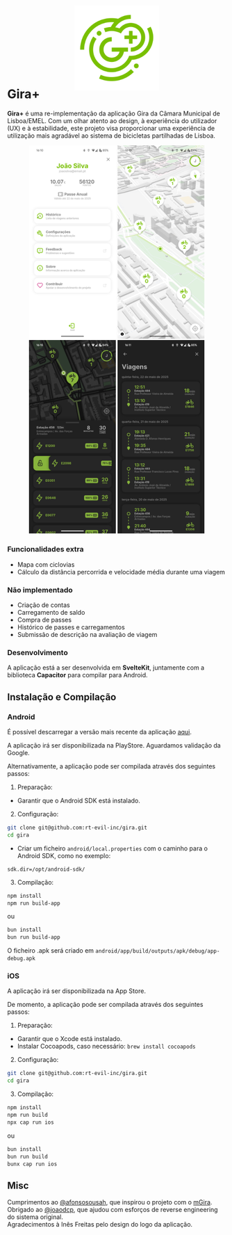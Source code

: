 <p align="center">
  <img src="assets/icon.svg" width="130" align="center" style="transform: scale(1.5) translateY(10px);">
</p>

# Gira+
**Gira+** é uma re-implementação da aplicação Gira da Câmara Municipal de Lisboa/EMEL.
Com um olhar atento ao design, à experiência do utilizador (UX) e à estabilidade, este projeto visa proporcionar uma experiência de utilização mais agradável ao sistema de bicicletas partilhadas de Lisboa.

<p align="center">
  <img src="assets/screenshots/screenshot-1.png" width="200">
  <img src="assets/screenshots/screenshot-2.png" width="200">
  <img src="assets/screenshots/screenshot-3.png" width="200">
  <img src="assets/screenshots/screenshot-4.png" width="200">
</p>

### Funcionalidades extra
- Mapa com ciclovias
- Cálculo da distância percorrida e velocidade média durante uma viagem

### Não implementado
- Criação de contas
- Carregamento de saldo
- Compra de passes
- Histórico de passes e carregamentos
- Submissão de descrição na avaliação de viagem

### Desenvolvimento
A aplicação está a ser desenvolvida em **SvelteKit**, juntamente com a biblioteca **Capacitor** para compilar para Android.

## Instalação e Compilação

### Android
É possível descarregar a versão mais recente da aplicação [aqui](https://github.com/rt-evil-inc/gira-mais/releases/latest).

A aplicação irá ser disponibilizada na PlayStore. Aguardamos validação da Google.

Alternativamente, a aplicação pode ser compilada através dos seguintes passos:

1. Preparação:
 - Garantir que o Android SDK está instalado.
2. Configuração:
```bash
git clone git@github.com:rt-evil-inc/gira.git
cd gira
```
 - Criar um ficheiro `android/local.properties` com o caminho para o Android SDK, como no exemplo:
```properties
sdk.dir=/opt/android-sdk/
```
3. Compilação:
```sh
npm install
npm run build-app
```
  ou
```sh
bun install
bun run build-app
```

O ficheiro .apk será criado em `android/app/build/outputs/apk/debug/app-debug.apk`

### iOS

A aplicação irá ser disponibilizada na App Store.

De momento, a aplicação pode ser compilada através dos seguintes passos:

1. Preparação:
 - Garantir que o Xcode está instalado.
 - Instalar Cocoapods, caso necessário: `brew install cocoapods`
2. Configuração:
```sh
git clone git@github.com:rt-evil-inc/gira.git
cd gira
```
3. Compilação:
```sh
npm install
npm run build
npx cap run ios
```
  ou
```bash
bun install
bun run build
bunx cap run ios
```

## Misc
Cumprimentos ao [@afonsosousah](https://github.com/afonsosousah), que inspirou o projeto com o [mGira](https://github.com/afonsosousah/mgira).  
Obrigado ao [@joaodcp](https://github.com/joaodcp), que ajudou com esforços de reverse engineering do sistema original.  
Agradecimentos à Inês Freitas pelo design do logo da aplicação.